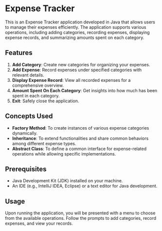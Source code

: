 # Expense Tracker

This is an Expense Tracker application developed in Java that allows users to manage their expenses efficiently. The application supports various operations, including adding categories, recording expenses, displaying expense records, and summarizing amounts spent on each category.

## Features

1. **Add Category**: Create new categories for organizing your expenses.
2. **Add Expense**: Record expenses under specified categories with relevant details.
3. **Display Expense Record**: View all recorded expenses for a comprehensive overview.
4. **Amount Spent On Each Category**: Get insights into how much has been spent in each category.
5. **Exit**: Safely close the application.

## Concepts Used

- **Factory Method**: To create instances of various expense categories dynamically.
- **Inheritance**: To extend functionalities and share common behaviors among different expense types.
- **Abstract Class**: To define a common interface for expense-related operations while allowing specific implementations.

## Prerequisites

- Java Development Kit (JDK) installed on your machine.
- An IDE (e.g., IntelliJ IDEA, Eclipse) or a text editor for Java development.

## Usage

Upon running the application, you will be presented with a menu to choose from the available operations. Follow the prompts to add categories, record expenses, and view your records.

